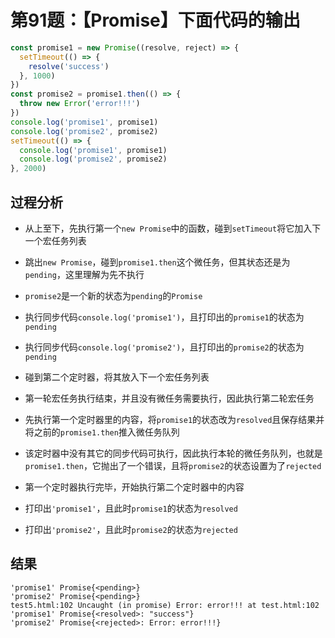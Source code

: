 # 第91题：【Promise】下面代码的输出

```js
const promise1 = new Promise((resolve, reject) => {
  setTimeout(() => {
    resolve('success')
  }, 1000)
})
const promise2 = promise1.then(() => {
  throw new Error('error!!!')
})
console.log('promise1', promise1)
console.log('promise2', promise2)
setTimeout(() => {
  console.log('promise1', promise1)
  console.log('promise2', promise2)
}, 2000)
```

## 过程分析

* 从上至下，先执行第一个`new Promise`中的函数，碰到`setTimeout`将它加入下一个宏任务列表

* 跳出`new Promise`，碰到`promise1.then`这个微任务，但其状态还是为`pending`，这里理解为先不执行

* `promise2`是一个新的状态为`pending`的`Promise`

* 执行同步代码`console.log('promise1')`，且打印出的`promise1`的状态为`pending`

* 执行同步代码`console.log('promise2')`，且打印出的`promise2`的状态为`pending`

* 碰到第二个定时器，将其放入下一个宏任务列表

* 第一轮宏任务执行结束，并且没有微任务需要执行，因此执行第二轮宏任务

* 先执行第一个定时器里的内容，将`promise1`的状态改为`resolved`且保存结果并将之前的`promise1.then`推入微任务队列

* 该定时器中没有其它的同步代码可执行，因此执行本轮的微任务队列，也就是`promise1.then`，它抛出了一个错误，且将`promise2`的状态设置为了`rejected`

* 第一个定时器执行完毕，开始执行第二个定时器中的内容

* 打印出`'promise1'`，且此时`promise1`的状态为`resolved`

* 打印出`'promise2'`，且此时`promise2`的状态为`rejected`

## 结果

```
'promise1' Promise{<pending>}
'promise2' Promise{<pending>}
test5.html:102 Uncaught (in promise) Error: error!!! at test.html:102
'promise1' Promise{<resolved>: "success"}
'promise2' Promise{<rejected>: Error: error!!!}
```